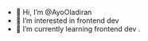 - 👋 Hi, I’m @AyoOladiran
- 👀 I’m interested in frontend dev
- 🌱 I’m currently learning frontend dev
.

